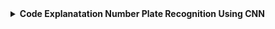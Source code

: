 
<details>
  <summary><b>Code Explanatation Number Plate Recognition Using CNN</b></summary>
  <code>pyresparser</code> is a simple resume parser used for extracting information from resumes. pyresparser work with <code>spacy</code>. But now it don't work properly in <code>spacy latest version.</code> It's work better in <code>spacy==2.3.8</code> When we run pyresparser in <code>spacy</code>latest version show <code>config.cfg</code> problem. To solve this problem <code>create virtual environment.</code> 

  
  ## Import Libraries: </br>
  ```python
import os
import cv2
import numpy as np
import tensorflow as tf
from tensorflow.keras.layers import Flatten, Dense
from tensorflow.keras.models import Model
from tensorflow.keras.applications.vgg16 import VGG16
from tensorflow.keras.applications.vgg19 import VGG19
from tensorflow.keras.applications.mobilenet_v2 import MobileNetV2
from tensorflow.keras.optimizers import Adam
import xml.etree.ElementTree as ET
```
### Library Explanatation: </br>
 - <code>import os:</code> This library provides a way to interact with the operating system and access file paths and directories.
 - <code>import cv2:</code> This is the OpenCV library used for image processing and computer vision tasks.
 - <code>import numpy as np:</code> This imports the NumPy library for scientific computing and arrays.
 - <code>import tensorflow as tf:</code> This imports the TensorFlow library for machine learning and deep learning tasks.
 - <code>from tensorflow.keras.layers import Flatten, Dense:</code> This imports the Flatten and Dense layers from Keras, which are used to build neural networks.
 - <code>from tensorflow.keras.models import Model:</code> This imports the Model class from Keras, which is used to create a deep learning model.
 - <code>from tensorflow.keras.applications.vgg16 import VGG16:</code> This imports the pre-trained VGG16 model from Keras, which is a convolutional neural network commonly used for image classification tasks.
 - <code>from tensorflow.keras.applications.vgg19 import VGG19:</code> This imports the pre-trained VGG19 model from Keras, which is similar to VGG16 but has more layers.
 - <code>from tensorflow.keras.applications.mobilenet_v2 import MobileNetV2:</code> This imports the pre-trained MobileNetV2 model from Keras, which is a lightweight convolutional neural network commonly used for mobile and embedded devices.
 - <code>from tensorflow.keras.optimizers import Adam:</code> This imports the Adam optimizer from Keras, which is an algorithm used to optimize the weights of a neural network during training.
 - <code>import xml.etree.ElementTree as ET:</code> This imports the ElementTree library for parsing XML files.
 
 
  ## Define Input Shape & Batch Size: </br>
```python
input_shape = (224, 224, 3)
batch_size = 32
```
### Code Explanatation: </br>
 - <strong>input_shape: </strong> This is a tuple that specifies the dimensions of the input images.In this case, the input images will have a width and height of 224 pixels and three color channels (red, green, and blue).
 -  <strong>batch_size: </strong> It is specifies the number of samples that will be fed into the model at once during training. In this case, the model will process 32 images at a time. 


  ## Define Base Model: </br>
```python
base_model = VGG16(input_shape=input_shape, include_top=False, weights='imagenet')
```
### Code Explanatation: </br>
This line of code creates a VGG16 model instance called base_model.
 - <strong> input_shape=input_shape: </strong> This parameter specifies the shape of the input data to the model.
 - <strong> weights='imagenet: </strong> TThis parameter specifies the pre-trained weights to use for the model.

  ## Custom Layer to the Pre-trained Model: </br>
```python
x = base_model.output
x = Flatten()(x)
x = Dense(4, activation='linear')(x)
model = Model(inputs=base_model.input, outputs=x)
```
### Code Explanatation: </br>
This code adds custom layers to the pre-trained model.
 - <strong> x = base_model.output: </strong> This line sets x to the output of the pre-trained VGG16 model, which is the last layer before the fully connected layers.
 - <strong> x = Flatten()(x): </strong> This line adds a Flatten layer to the model.
 - <strong> x = Dense(4, activation='linear')(x): </strong> This line adds a Dense layer to the model with 4 units and a linear activation function.
 - <strong> model = Model(inputs=base_model.input, outputs=x): </strong> This line creates a new model. This creates a new model that combines the pre-trained VGG16 model with our custom fully connected layers to perform object detection.
 


  ## Training configuration for the model: </br>
```python
optimizer = tf.keras.optimizers.Adam(learning_rate=0.0001)
model.compile(loss='mse', optimizer=optimizer, metrics=['accuracy'])
```
### Code Explanatation: </br>
This code sets up the optimizer, loss function, and evaluation metric for the model, preparing it for training.
 - <strong> optimizer = tf.keras.optimizers.Adam(learning_rate=0.0001): </strong> This line creates an instance of the Adam optimizer with a learning rate of 0.0001. The optimizer is used during training to adjust the weights of the model in order to minimize the loss function.
 - <strong> model.compile(loss='mse', optimizer=optimizer, metrics=['accuracy']): </strong> This line <code>loss='mse'</code> specifies that we will use mean squared error as the loss function during training, which measures the difference between the predicted output and the true output. <code>optimizer=optimizer</code> specifies that we will use the Adam optimizer instance created in the previous line. <code>metrics=['accuracy']</code> specifies that we will track the accuracy metric during 
 - <strong> weights='imagenet: </strong> This parameter


</details>
